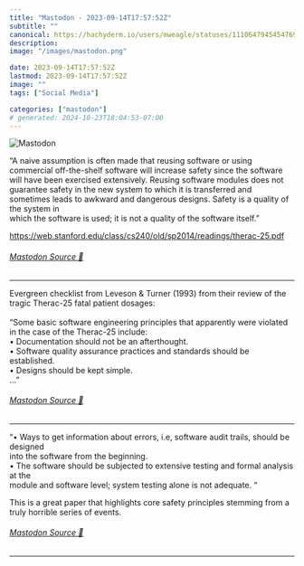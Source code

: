 ```yaml
---
title: "Mastodon - 2023-09-14T17:57:52Z"
subtitle: ""
canonical: https://hachyderm.io/users/mweagle/statuses/111064794545476975
description:
image: "/images/mastodon.png"

date: 2023-09-14T17:57:52Z
lastmod: 2023-09-14T17:57:52Z
image: ""
tags: ["Social Media"]

categories: ["mastodon"]
# generated: 2024-10-23T18:04:53-07:00
---
```

![Mastodon](/images/mastodon.png)

<p>“A naive assumption is often made that reusing software or using commercial off-the-shelf software will increase safety since the software will have been exercised extensively. Reusing software modules does not guarantee safety in the new system to which it is transferred and <br />sometimes leads to awkward and dangerous designs. Safety is a quality of the system in <br />which the software is used; it is not a quality of the software itself.”</p><p><a href="https://web.stanford.edu/class/cs240/old/sp2014/readings/therac-25.pdf" target="_blank" rel="nofollow noopener noreferrer" translate="no"><span class="invisible">https://</span><span class="ellipsis">web.stanford.edu/class/cs240/o</span><span class="invisible">ld/sp2014/readings/therac-25.pdf</span></a></p>


###### [Mastodon Source 🐘](https://hachyderm.io/@mweagle/111064794545476975)

___

<p>Evergreen checklist from Leveson &amp; Turner (1993) from their review of the tragic Therac-25 fatal patient dosages:<br /> <br />“Some basic software engineering principles that apparently were violated <br />in the case of the Therac-25 include: <br />• Documentation should not be an afterthought. <br />• Software quality assurance practices and standards should be established. <br />• Designs should be kept simple. <br />…”</p>


###### [Mastodon Source 🐘](https://hachyderm.io/@mweagle/111064809788693032)

___

<p>“• Ways to get information about errors, i.e, software audit trails, should be designed <br />into the software from the beginning. <br />• The software should be subjected to extensive testing and formal analysis at the <br />module and software level; system testing alone is not adequate. “</p><p>This is a great paper that highlights core safety principles stemming from a truly horrible series of events.</p>


###### [Mastodon Source 🐘](https://hachyderm.io/@mweagle/111064834887507373)

___
